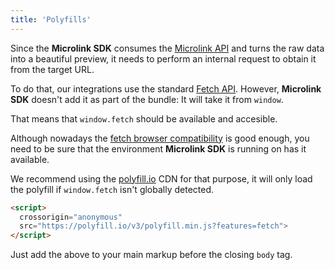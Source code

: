 ```yaml
---
title: 'Polyfills'
---
```


Since the **Microlink SDK** consumes the [Microlink API](/docs/api/getting-started/overview) and turns the raw data into a beautiful preview, it needs to perform an internal request to obtain it from the target URL.

To do that, our integrations use the standard [Fetch API](https://developer.mozilla.org/es/docs/Web/API/Fetch_API). However, **Microlink SDK** doesn't add it as part of the bundle: It will take it from `window`.

That means that `window.fetch` should be available and accesible.

Although nowadays the [fetch browser compatibility](https://caniuse.com/#search=fetch) is good enough, you need to be sure that the environment **Microlink SDK** is running on has it available.

We recommend using the [polyfill.io](https://polyfill.io/v3/) CDN for that purpose, it will only load the polyfill if `window.fetch` isn't globally detected.

```html
<script>
  crossorigin="anonymous"
  src="https://polyfill.io/v3/polyfill.min.js?features=fetch">
</script>
```

Just add the above to your main markup before the closing `body` tag.
